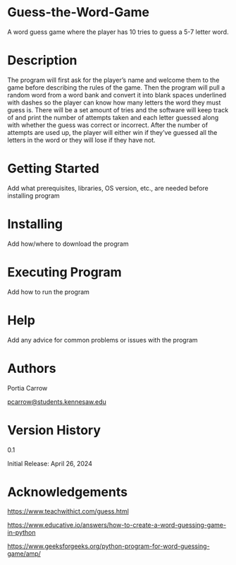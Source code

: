 # Guess-the-Word-Game
A word guess game where the player has 10 tries to guess a 5-7 letter word.

# Description
The program will first ask for the player’s name and welcome them to the game before describing the rules of the game. Then the program will pull a random   word from a word bank and convert it into blank spaces underlined with dashes so the player can know how many letters the word they must guess is. There     will be a set amount of tries and the software will keep track of and print the number of attempts taken and each letter guessed along with whether the guess was correct or incorrect. After the number of attempts are used up, the player will either win if they’ve guessed all the letters in the word or they will lose if they have not.

# Getting Started
Add what prerequisites, libraries, OS version, etc., are needed before installing program

# Installing
Add how/where to download the program

# Executing Program
Add how to run the program

# Help
Add any advice for common problems or issues with the program

# Authors
Portia Carrow

pcarrow@students.kennesaw.edu
 
# Version History
0.1

Initial Release: April 26, 2024

# Acknowledgements
https://www.teachwithict.com/guess.html

https://www.educative.io/answers/how-to-create-a-word-guessing-game-in-python

https://www.geeksforgeeks.org/python-program-for-word-guessing-game/amp/
